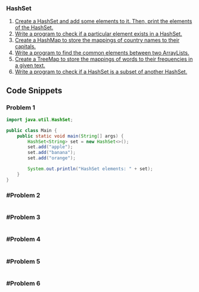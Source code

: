 ### HashSet

1. [Create a HashSet and add some elements to it. Then, print the elements of the HashSet.](#problem-1)
2. [Write a program to check if a particular element exists in a HashSet.](#problem-2)
3. [Create a HashMap to store the mappings of country names to their capitals.](#problem-3)
4. [Write a program to find the common elements between two ArrayLists.](#problem-4)
5. [Create a TreeMap to store the mappings of words to their frequencies in a given text.](#problem-5)
6. [Write a program to check if a HashSet is a subset of another HashSet.](#problem-6)

## Code Snippets

### Problem 1
```java
import java.util.HashSet;

public class Main {
    public static void main(String[] args) {
        HashSet<String> set = new HashSet<>();
        set.add("apple");
        set.add("banana");
        set.add("orange");

        System.out.println("HashSet elements: " + set);
    }
}
```

### #Problem 2
```java

```

### #Problem 3
```java

```

### #Problem 4
```java

```

### #Problem 5
```java

```

### #Problem 6
```java

```
